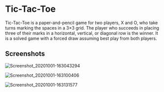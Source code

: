 # Tic-Tac-Toe
Tic-Tac-Toe is a paper-and-pencil game for two players, X and O, who take turns marking the spaces in a 3×3 grid. The player who succeeds in placing three of their marks in a horizontal, vertical, or diagonal row is the winner. It is a solved game with a forced draw assuming best play from both players.

## Screenshots

![Screenshot_20201001-163043294](https://user-images.githubusercontent.com/36305684/94915138-04bcb600-04b5-11eb-8359-dd162bde3f5d.jpg)

![Screenshot_20201001-163100406](https://user-images.githubusercontent.com/36305684/94915145-07b7a680-04b5-11eb-8470-2fe8e82f4db0.jpg)

![Screenshot_20201001-163131577](https://user-images.githubusercontent.com/36305684/94915147-08503d00-04b5-11eb-8e15-4562416b8ddb.jpg)

